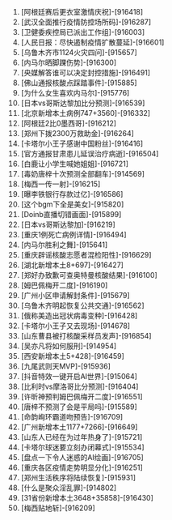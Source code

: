 
1. [阿根廷赛后更衣室激情庆祝]-[916418]
1. [武汉全面推行疫情防控场所码]-[916287]
1. [卫健委疾控局已派出工作组]-[916003]
1. [人民日报：尽快遏制疫情扩散蔓延]-[916601]
1. [乌鲁木齐市1124火灾四问]-[915657]
1. [内马尔晒脚踝伤势]-[916300]
1. [央媒解答谁可以决定封控措施]-[916491]
1. [佛山通报核酸点踩踏事件]-[915885]
1. [为什么女生喜欢内马尔]-[915776]
1. [日本vs哥斯达黎加比分预测]-[916539]
1. [北京新增本土病例747+3560]-[916332]
1. [阿根廷2比0墨西哥]-[916212]
1. [郑州下拨2300万救助金]-[916264]
1. [卡塔尔小王子感谢中国粉丝]-[916416]
1. [官方通报甘肃患儿延误治疗病逝]-[916504]
1. [白鹿让小学生喊她姐姐]-[916721]
1. [毒奶唐梓十次预测全部翻车]-[914569]
1. [梅西一传一射]-[916215]
1. [曝李铁银行存款过亿]-[916586]
1. [这个bgm下全是美女]-[915820]
1. [Doinb直播切错画面]-[915899]
1. [日本vs哥斯达黎加]-[916219]
1. [重庆1例死亡病例详情]-[916494]
1. [内马尔胜利之舞]-[915641]
1. [重庆辟谣核酸志愿者混检阳性]-[916629]
1. [湖北新增本土8+697]-[916427]
1. [郑好办致歉可查奥特曼核酸结果]-[916100]
1. [姆巴佩梅开二度]-[916190]
1. [广州小区申请解封条件]-[915679]
1. [乌鲁木齐明起恢复公共交通]-[916562]
1. [俄称美造出冠状病毒变种]-[916428]
1. [卡塔尔小王子又去现场]-[914678]
1. [山东曹县被打核酸采样员发声]-[916854]
1. [吴亦凡将如何服刑]-[914954]
1. [西安新增本土5+428]-[916459]
1. [九尾武则天MVP]-[915936]
1. [抖音特效一键开启AI世界]-[915064]
1. [比利时vs摩洛哥比分预测]-[916404]
1. [许昕神预判姆巴佩梅开二度]-[916551]
1. [唐梓不预测了会是平局吗]-[915589]
1. [命韵峋环霸道吻预告]-[916709]
1. [广州新增本土1177+7266]-[916649]
1. [山东人已经在为过年热身了]-[915721]
1. [卡塔尔球迷要立刻办闭幕式]-[915534]
1. [盘点一下令人迷惑的AI绘画]-[916705]
1. [重庆各区疫情走势明显分化]-[916251]
1. [郑州生活秩序将陆续恢复]-[915931]
1. [什么是聚众淫乱罪]-[914802]
1. [31省份新增本土3648+35858]-[916430]
1. [梅西贴地斩]-[916209]
